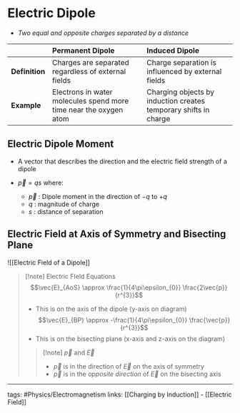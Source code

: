 # Electric Dipole
- *Two equal and opposite charges separated by a distance*

|                | Permanent Dipole                                                  | Induced Dipole                                                   |
|:-------------- |:----------------------------------------------------------------- |:---------------------------------------------------------------- |
| **Definition** | Charges are separated regardless of external fields               | Charge separation is influenced by external fields               |
| **Example**    | Electrons in water molecules spend more time near the oxygen atom | Charging objects by induction creates temporary shifts in charge |

## Electric Dipole Moment
- A vector that describes the direction and the electric field strength of a dipole

- $\vec{p} = qs$ where:
	- $\vec{p}$ : Dipole moment in the direction of $-q$ to $+q$
	- $q$ : magnitude of charge
	- $s$ : distance of separation

## Electric Field at Axis of Symmetry and Bisecting Plane
![[Electric Field of a Dipole]]

> [!note] Electric FIeld Equations
> $$\vec{E}_{AoS} \approx \frac{1}{4\pi\epsilon_{0}} \frac{2\vec{p}}{r^{3}}$$
> - This is on the axis of the dipole (y-axis on diagram)
> $$\vec{E}_{BP} \approx -\frac{1}{4\pi\epsilon_{0}} \frac{\vec{p}}{r^{3}}$$
> - This is on the bisecting plane (x-axis and z-axis on the diagram)
> > [!note] $\vec{p}$ and $\vec{E}$
> > - $\vec{p}$ is in the direction of $\vec{E}$ on the axis of symmetry
> > - $\vec{p}$ is in the *opposite direction* of $\vec{E}$ on the bisecting axis


---
tags: #Physics/Electromagnetism
links: [[Charging by Induction]] - [[Electric Field]]

